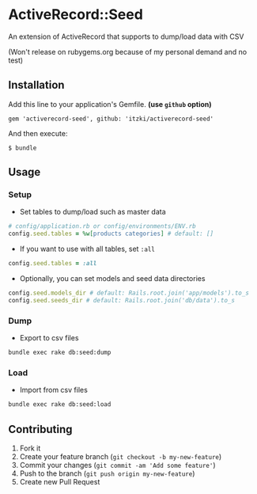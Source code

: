 # ActiveRecord::Seed

An extension of ActiveRecord that supports to dump/load data with CSV

(Won't release on rubygems.org because of my personal demand and no test)

## Installation

Add this line to your application's Gemfile. **(use `github` option)**

    gem 'activerecord-seed', github: 'itzki/activerecord-seed'

And then execute:

    $ bundle

## Usage

### Setup

* Set tables to dump/load such as master data

```ruby
# config/application.rb or config/environments/ENV.rb
config.seed.tables = %w[products categories] # default: []
```

* If you want to use with all tables, set `:all`

```ruby
config.seed.tables = :all
```

* Optionally, you can set models and seed data directories

```ruby
config.seed.models_dir # default: Rails.root.join('app/models').to_s
config.seed.seeds_dir # default: Rails.root.join('db/data').to_s
```

### Dump

* Export to csv files

```sh
bundle exec rake db:seed:dump
```

### Load

* Import from csv files

```sh
bundle exec rake db:seed:load
```

## Contributing

1. Fork it
2. Create your feature branch (`git checkout -b my-new-feature`)
3. Commit your changes (`git commit -am 'Add some feature'`)
4. Push to the branch (`git push origin my-new-feature`)
5. Create new Pull Request
